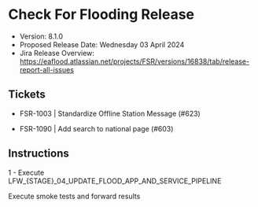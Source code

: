 # Check For Flooding Release

* Version: 8.1.0
* Proposed Release Date: Wednesday 03 April 2024
* Jira Release Overview: https://eaflood.atlassian.net/projects/FSR/versions/16838/tab/release-report-all-issues

## Tickets


  
  - FSR-1003 | Standardize Offline Station Message (#623)
  
  - FSR-1090 | Add search to national page (#603)
  


## Instructions


  1 - Execute LFW_{STAGE}_04_UPDATE_FLOOD_APP_AND_SERVICE_PIPELINE


Execute smoke tests and forward results
